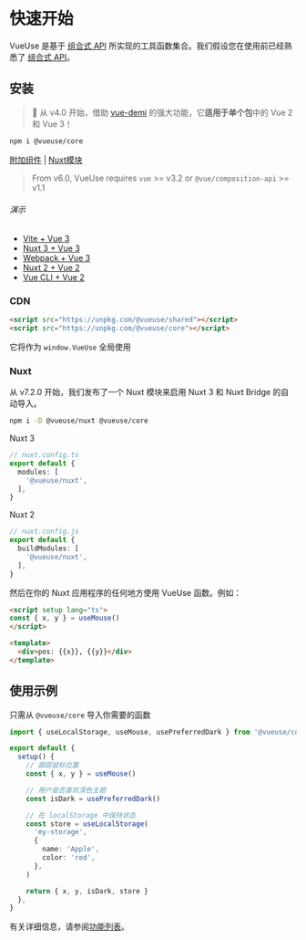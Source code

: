 # 快速开始

VueUse 是基于 [组合式 API](https://v3.vuejs.org/guide/composition-api-introduction.html) 所实现的工具函数集合。我们假设您在使用前已经熟悉了 [组合式 API](https://v3.vuejs.org/guide/composition-api-introduction.html)。

## 安装

> 🎩 从 v4.0 开始，借助 [vue-demi](https://github.com/vueuse/vue-demi) 的强大功能，它**适用于单个包**中的 Vue 2 和 Vue 3！

```bash
npm i @vueuse/core
```

[附加组件](/add-ons.html) | [Nuxt模块](/guide/index.html#nuxt)

> From v6.0, VueUse requires `vue` >= v3.2 or `@vue/composition-api` >= v1.1

###### 演示

- [Vite + Vue 3](https://github.com/vueuse/vueuse-vite-starter)
- [Nuxt 3 + Vue 3](https://github.com/antfu/vitesse-nuxt3)
- [Webpack + Vue 3](https://github.com/vueuse/vueuse-vue3-example)
- [Nuxt 2 + Vue 2](https://github.com/antfu/vitesse-nuxt-bridge)
- [Vue CLI + Vue 2](https://github.com/vueuse/vueuse-vue2-example)

### CDN

```html
<script src="https://unpkg.com/@vueuse/shared"></script>
<script src="https://unpkg.com/@vueuse/core"></script>
```

它将作为 `window.VueUse` 全局使用

### Nuxt

从 v7.2.0 开始，我们发布了一个 Nuxt 模块来启用 Nuxt 3 和 Nuxt Bridge 的自动导入。

```bash
npm i -D @vueuse/nuxt @vueuse/core
```

Nuxt 3
```ts
// nuxt.config.ts
export default {
  modules: [
    '@vueuse/nuxt',
  ],
}
```

Nuxt 2
```ts
// nuxt.config.js
export default {
  buildModules: [
    '@vueuse/nuxt',
  ],
}
```

然后在你的 Nuxt 应用程序的任何地方使用 VueUse 函数。例如：

```html
<script setup lang="ts">
const { x, y } = useMouse()
</script>

<template>
  <div>pos: {{x}}, {{y}}</div>
</template>
```

## 使用示例

只需从 `@vueuse/core` 导入你需要的函数

```ts
import { useLocalStorage, useMouse, usePreferredDark } from '@vueuse/core'

export default {
  setup() {
    // 跟踪鼠标位置
    const { x, y } = useMouse()

    // 用户是否喜欢深色主题
    const isDark = usePreferredDark()

    // 在 localStorage 中保持状态
    const store = useLocalStorage(
      'my-storage',
      {
        name: 'Apple',
        color: 'red',
      },
    )

    return { x, y, isDark, store }
  },
}
```

有关详细信息，请参阅[功能列表](/functions)。
